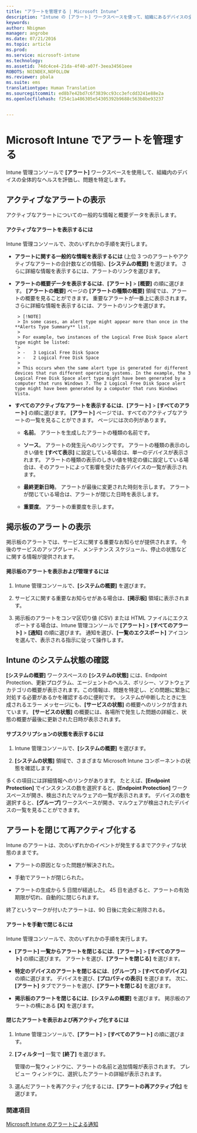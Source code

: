 ```yaml
---
title: "アラートを管理する | Microsoft Intune"
description: "Intune の [アラート] ワークスペースを使って、組織にあるデバイスの全体的なヘルスを評価します。"
keywords: 
author: Nbigman
manager: angrobe
ms.date: 07/21/2016
ms.topic: article
ms.prod: 
ms.service: microsoft-intune
ms.technology: 
ms.assetid: 74dc4ce4-21da-4f40-a07f-3eea34561eee
ROBOTS: NOINDEX,NOFOLLOW
ms.reviewer: pbala
ms.suite: ems
translationtype: Human Translation
ms.sourcegitcommit: ed8b7e42bd7c6f3839cc93cc3efcdd3241e88e2a
ms.openlocfilehash: f254c1a486305e54305392b9688c563b8be93237


---
```


# Microsoft Intune でアラートを管理する
Intune 管理コンソールで **[アラート]** ワークスペースを使用して、組織内のデバイスの全体的なヘルスを評価し、問題を特定します。

## アクティブなアラートの表示

アクティブなアラートについての一般的な情報と概要データを表示します。

#### アクティブなアラートを表示するには

Intune 管理コンソールで、次のいずれかの手順を実行します。

-  **アラートに関する一般的な情報を表示するには** (上位 3 つのアラートやアクティブなアラートの合計数などの情報)、**[システムの概要]** を選びます。 さらに詳細な情報を表示するには、アラートのリンクを選びます。

-  **アラートの概要データを表示するには**、**[アラート]** > **[概要]** の順に選びます。 **[アラートの概要]** ページの **[アラートの種類の概要]** 領域では、アラートの概要を見ることができます。 重要なアラートが一番上に表示されます。 さらに詳細な情報を表示するには、アラートのリンクを選びます。

        > [!NOTE]
        > In some cases, an alert type might appear more than once in the **Alerts Type Summary** list.
        >
        > For example, two instances of the Logical Free Disk Space alert type might be listed:
        >
        > -   3 Logical Free Disk Space
        > -   2 Logical Free Disk Space
        >
        > This occurs when the same alert type is generated for different devices that run different operating systems. In the example, the 3 Logical Free Disk Space alert type might have been generated by a computer that runs Windows 7. The 2 Logical Free Disk Space alert type might have been generated by a computer that runs Windows Vista.

-   **すべてのアクティブなアラートを表示するには**、**[アラート]** > **[すべてのアラート]** の順に選びます。 **[アラート]** ページでは、すべてのアクティブなアラートの一覧を見ることができます。 ページには次の列があります。

    -   **名前**。 アラートを生成したアラートの種類の名前です。

    -   **ソース**。 アラートの発生元へのリンクです。 アラートの種類の表示のしきい値を **[すべて表示]** に設定している場合は、単一のデバイスが表示されます。 アラートの種類の表示のしきい値を特定の値に設定している場合は、そのアラートによって影響を受けた各デバイスの一覧が表示されます。

    -   **最終更新日時**。 アラートが最後に変更された時刻を示します。 アラートが閉じている場合は、アラートが閉じた日時を表示します。

    -   **重要度**。 アラートの重要度を示します。

## 掲示板のアラートの表示
掲示板のアラートでは、サービスに関する重要なお知らせが提供されます。 今後のサービスのアップグレード、メンテナンス スケジュール、停止の状態などに関する情報が提供されます。

#### 掲示板のアラートを表示および管理するには

1.  Intune 管理コンソールで、**[システムの概要]** を選びます。

2.  サービスに関する重要なお知らせがある場合は、**[掲示板]** 領域に表示されます。

3.  掲示板のアラートをコンマ区切り値 (CSV) または HTML ファイルにエクスポートする場合は、Intune 管理コンソールで **[アラート]** > **[すべてのアラート]** >    **[通知]** の順に選びます。 通知を選び、**[一覧のエクスポート]** アイコンを選んで、表示される指示に従って操作します。

## Intune のシステム状態の確認
**[システムの概要]** ワークスペースの **[システムの状態]** には、Endpoint Protection、更新プログラム、エージェントのヘルス、ポリシー、ソフトウェア カテゴリの概要が表示されます。この情報は、問題を特定し、どの問題に緊急に対処する必要があるかを確認するのに便利です。 システムが中断したときに生成されるエラー メッセージにも、**[サービスの状態]** の概要へのリンクが含まれています。 **[サービスの状態]** の概要には、各場所で発生した問題の詳細と、状態の概要が最後に更新された日時が表示されます。

#### サブスクリプションの状態を表示するには

1.  Intune 管理コンソールで、**[システムの概要]** を選びます。

2.  **[システムの状態]** 領域で、さまざまな Microsoft Intune コンポーネントの状態を確認します。

  多くの項目には詳細情報へのリンクがあります。 たとえば、**[Endpoint Protection]** でインスタンスの数を選択すると、**[Endpoint Protection]** ワークスペースが開き、検出されたマルウェアの一覧が表示されます。 デバイスの数を選択すると、**[グループ]** ワークスペースが開き、マルウェアが検出されたデバイスの一覧を見ることができます。

## アラートを閉じて再アクティブ化する
Intune のアラートは、次のいずれかのイベントが発生するまでアクティブな状態のままです。

-   アラートの原因となった問題が解決された。

-   手動でアラートが閉じられた。

-   アラートの生成から 5 日間が経過した。 45 日を過ぎると、アラートの有効期限が切れ、自動的に閉じられます。

終了というマークが付いたアラートは、90 日後に完全に削除される。

#### アラートを手動で閉じるには

Intune 管理コンソールで、次のいずれかの手順を実行します。

- **[アラート] 一覧からアラートを閉じるには**、**[アラート]** > **[すべてのアラート]** の順に選びます。 アラートを選び、**[アラートを閉じる]** を選びます。

- **特定のデバイスのアラートを閉じるには**、**[グループ]** > **[すべてのデバイス]** の順に選びます。 デバイスを選び、**[プロパティの表示]** を選びます。 次に、**[アラート]** タブでアラートを選び、**[アラートを閉じる]** を選びます。

- **掲示板のアラートを閉じるには**、**[システムの概要]** を選びます。 掲示板のアラートの横にある **[X]** を選びます。

#### 閉じたアラートを表示および再アクティブ化するには

1.  Intune 管理コンソールで、**[アラート]** > **[すべてのアラート]** の順に選びます。

2.  **[フィルター]** 一覧で **[終了]** を選びます。

    管理の一覧ウィンドウに、アラートの名前と追加情報が表示されます。 プレビュー ウィンドウに、選択したアラートの詳細が表示されます。

3.  選んだアラートを再アクティブ化するには、**[アラートの再アクティブ化]** を選びます。

### 関連項目
[Microsoft Intune のアラートによる通知](../deploy-use/get-notified-by-alerts.md)



<!--HONumber=Aug16_HO3-->


